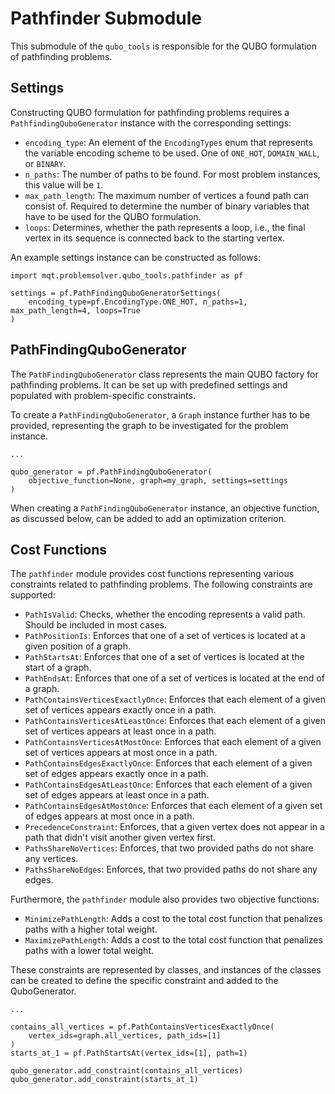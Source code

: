 # Pathfinder Submodule

This submodule of the `qubo_tools` is responsible for the QUBO formulation of pathfinding problems.

## Settings

Constructing QUBO formulation for pathfinding problems requires a `PathfindingQuboGenerator` instance with the corresponding settings:

- `encoding_type`: An element of the `EncodingTypes` enum that represents the variable encoding scheme to be used. One of `ONE_HOT`, `DOMAIN_WALL`, or `BINARY`.
- `n_paths`: The number of paths to be found. For most problem instances, this value will be `1`.
- `max_path_length`: The maximum number of vertices a found path can consist of. Required to determine the number of binary variables that have to be used for the QUBO formulation.
- `loops`: Determines, whether the path represents a loop, i.e., the final vertex in its sequence is connected back to the starting vertex.

An example settings instance can be constructed as follows:

```python3
import mqt.problemsolver.qubo_tools.pathfinder as pf

settings = pf.PathFindingQuboGeneratorSettings(
    encoding_type=pf.EncodingType.ONE_HOT, n_paths=1, max_path_length=4, loops=True
)
```

## PathFindingQuboGenerator

The `PathFindingQuboGenerator` class represents the main QUBO factory for pathfinding problems. It can be set up with predefined settings and populated with problem-specific constraints.

To create a `PathFindingQuboGenerator`, a `Graph` instance further has to be provided, representing the graph to be investigated for the problem instance.

```python3
...

qubo_generator = pf.PathFindingQuboGenerator(
    objective_function=None, graph=my_graph, settings=settings
)
```

When creating a `PathFindingQuboGenerator` instance, an objective function, as discussed below, can be added to add an optimization criterion.

## Cost Functions

The `pathfinder` module provides cost functions representing various constraints related to pathfinding problems. The following constraints are supported:

- `PathIsValid`: Checks, whether the encoding represents a valid path. Should be included in most cases.
- `PathPositionIs`: Enforces that one of a set of vertices is located at a given position of a graph.
- `PathStartsAt`: Enforces that one of a set of vertices is located at the start of a graph.
- `PathEndsAt`: Enforces that one of a set of vertices is located at the end of a graph.
- `PathContainsVerticesExactlyOnce`: Enforces that each element of a given set of vertices appears exactly once in a path.
- `PathContainsVerticesAtLeastOnce`: Enforces that each element of a given set of vertices appears at least once in a path.
- `PathContainsVerticesAtMostOnce`: Enforces that each element of a given set of vertices appears at most once in a path.
- `PathContainsEdgesExactlyOnce`: Enforces that each element of a given set of edges appears exactly once in a path.
- `PathContainsEdgesAtLeastOnce`: Enforces that each element of a given set of edges appears at least once in a path.
- `PathContainsEdgesAtMostOnce`: Enforces that each element of a given set of edges appears at most once in a path.
- `PrecedenceConstraint`: Enforces, that a given vertex does not appear in a path that didn't visit another given vertex first.
- `PathsShareNoVertices`: Enforces, that two provided paths do not share any vertices.
- `PathsShareNoEdges`: Enforces, that two provided paths do not share any edges.

Furthermore, the `pathfinder` module also provides two objective functions:

- `MinimizePathLength`: Adds a cost to the total cost function that penalizes paths with a higher total weight.
- `MaximizePathLength`: Adds a cost to the total cost function that penalizes paths with a lower total weight.

These constraints are represented by classes, and instances of the classes can be created to define the specific constraint and added to the QuboGenerator.

```python3
...

contains_all_vertices = pf.PathContainsVerticesExactlyOnce(
    vertex_ids=graph.all_vertices, path_ids=[1]
)
starts_at_1 = pf.PathStartsAt(vertex_ids=[1], path=1)

qubo_generator.add_constraint(contains_all_vertices)
qubo_generator.add_constraint(starts_at_1)
```
